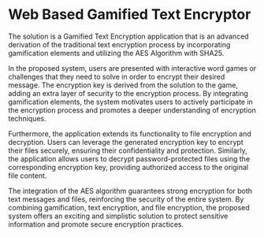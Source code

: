 #  Web Based Gamified Text Encryptor
The solution is a Gamified Text Encryption application that is an advanced derivation of the traditional text encryption process by incorporating gamification elements and utilizing the AES Algorithm with SHA25.

In the proposed system, users are presented with interactive word games or challenges that they need to solve in order to encrypt their desired message. The encryption key is derived from the solution to the game, adding an extra layer of security to the encryption process. By integrating gamification elements, the system motivates users to actively participate in the encryption process and promotes a deeper understanding of encryption techniques. 

Furthermore, the application extends its functionality to file encryption and decryption. Users can leverage the generated encryption key to encrypt their files securely, ensuring their confidentiality and protection. Similarly, the application allows users to decrypt password-protected files using the corresponding encryption key, providing authorized access to the original file content. 

The integration of the AES algorithm guarantees strong encryption for both text messages and files, reinforcing the security of the entire system. By combining gamification, text encryption, and file encryption, the proposed system offers an exciting and simplistic solution to protect sensitive information and promote secure encryption practices.

